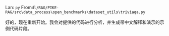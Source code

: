 Lan: `py` From`dl/RAG/PIKE-RAG/src\data_process\open_benchmarks\dataset_utils\triviaqa.py`

好的，现在重新开始。我会对提供的代码进行分析，并生成带中文解释和演示的示例代码片段。
